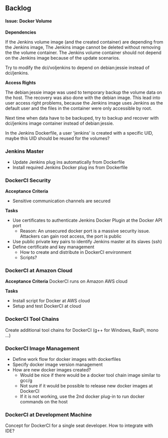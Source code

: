 ##  Backlog

####  Issue: Docker Volume
**Dependencies**

If the Jenkins volume image (and the created container) are depending from the Jenkins image,
The Jenkins image cannot be deleted without removing the the volume container.
The Jenkins volume container should not depend on the Jenkins image because of the update scenarios.

Try to modify the dci/voljenkins to depend on debian:jessie instead of dci/jenkins. 

**Access Rights**

The debian:jessie image was used to temporary backup the volume data on the host.
The recovery was also done with the debian image.
This lead into user access right problems, because the Jenkins image uses Jenkins as the default user
and the files in the container were only accessible by root.

Next time when data have to be backuped, try to backup and recover with dci/jenkins image container
instead of debian:jessie.

In the Jenkins Dockerfile, a user 'jenkins' is created with a specific UID,
maybe this UID should be reused for the volumes?

### Jenkins Master

- Update Jenkins plug ins automatically from Dockerfile
- Install required Jenkins Docker plug ins from Dockerfile

### DockerCI Security
**Acceptance Criteria**

- Sensitive communication channels are secured

**Tasks**

- Use certificates to authenticate Jenkins Docker Plugin at the Docker API port
    * Reason: An unsecured docker port is a massive security issue.
  Attackers can gain root access, the port is public
- Use public private key pairs to identify Jenkins master at its slaves (ssh)
- Define certificate and key management
    * How to create and distribute in DockerCI environment
    * Scripts?

### DockerCI at Amazon Cloud
**Acceptance Criteria**
DockerCI runs on Amazon AWS cloud

**Tasks**

- Install script for Docker at AWS cloud
- Setup and test DockerCI at cloud

### DockerCI Tool Chains
Create additional tool chains for DockerCI (g++ for Windows, RasPi, mono ...)

### DockerCI Image Management

- Define work flow for docker images with dockerfiles
- Specify docker image version management
- How are new docker images created?
    * Would be nice if there would be a docker tool chain image similar to gcc/g
    * Not sure if it would be possible to release new docker images at DockerCI
    * If it is not working, use the 2nd docker plug-in to run docker commands on the host

### DockerCI at Development Machine
Concept for DockerCI for a single seat developer. How to integrate with IDE?
